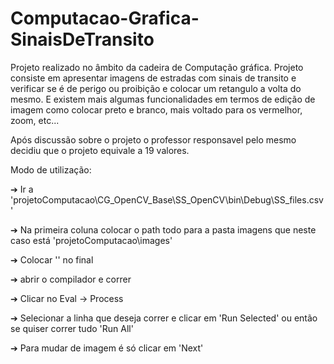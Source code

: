 # Computacao-Grafica-SinaisDeTransito


Projeto realizado no âmbito da cadeira de Computação gráfica. Projeto consiste em apresentar imagens de estradas com sinais de transito e verificar se é de perigo ou proibição e colocar um retangulo a volta do mesmo. E existem mais algumas funcionalidades em termos de edição de imagem como colocar preto e branco, mais voltado para os vermelhor, zoom, etc...

Após discussão sobre o projeto o professor responsavel pelo mesmo decidiu que o projeto equivale a 19 valores.

Modo de utilização:

➔ Ir a 'projetoComputacao\CG_OpenCV_Base\SS_OpenCV\bin\Debug\SS_files.csv'

➔ Na primeira coluna colocar o path todo para a pasta imagens que neste caso está 'projetoComputacao\images'

➔ Colocar '' no final

➔ abrir o compilador e correr

➔ Clicar no Eval -> Process

➔ Selecionar a linha que deseja correr e clicar em 'Run Selected' ou então se quiser correr tudo 'Run All'

➔ Para mudar de imagem é só clicar em 'Next'
